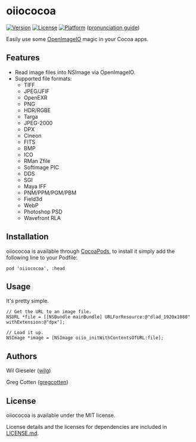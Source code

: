 # oiiococoa

[![Version](https://img.shields.io/cocoapods/v/oiiococoa.svg?style=flat)](http://cocoadocs.org/docsets/oiiococoa)
[![License](https://img.shields.io/cocoapods/l/oiiococoa.svg?style=flat)](http://cocoadocs.org/docsets/oiiococoa)
[![Platform](https://img.shields.io/cocoapods/p/oiiococoa.svg?style=flat)](http://cocoadocs.org/docsets/oiiococoa)
([pronunciation guide](http://www.youtube.com/watch?v=p7c3bQQmwVE#t=36))

Easily use some [OpenImageIO](http://openimageio.org) magic in your Cocoa apps.

## Features

- Read image files into NSImage via OpenImageIO. 
- Supported file formats:
  - TIFF
  - JPEG/JFIF
  - OpenEXR
  - PNG
  - HDR/RGBE
  - Targa
  - JPEG-2000
  - DPX
  - Cineon
  - FITS
  - BMP
  - ICO
  - RMan Zfile
  - Softimage PIC
  - DDS
  - SGI
  - Maya IFF
  - PNM/PPM/PGM/PBM
  - Field3d
  - WebP
  - Photoshop PSD
  - Wavefront RLA

## Installation

oiiococoa is available through [CocoaPods](http://cocoapods.org), to install
it simply add the following line to your Podfile:

    pod 'oiiococoa', :head
    
## Usage

It's pretty simple.

```objc
// Get the URL to an image file.
NSURL *file = [[NSBundle mainBundle] URLForResource:@"dlad_1920x1080" withExtension:@"dpx"];

// Load it up.
NSImage *image = [NSImage oiio_initWithContentsOfURL:file];
```

## Authors

Wil Gieseler ([wilg](//github.com/wilg))

Greg Cotten ([gregcotten](//github.com/gregcotten))

## License

oiiococoa is available under the MIT license. 

License details and the licenses for dependencies are included in [LICENSE.md](LICENSE.md).
